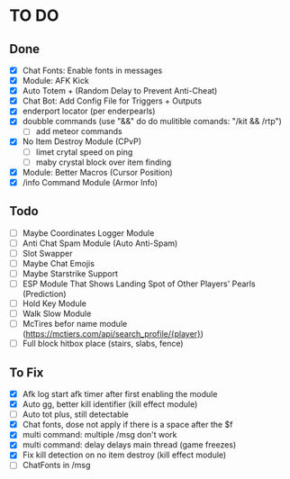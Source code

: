 # TO DO

## Done

-   [x] Chat Fonts: Enable fonts in messages
-   [x] Module: AFK Kick
-   [x] Auto Totem + (Random Delay to Prevent Anti-Cheat)
-   [x] Chat Bot: Add Config File for Triggers + Outputs
-   [x] enderport locator (per enderpearls)
-   [x] doubble commands (use "&&" do do mulitible comands: "/kit && /rtp")
    -   [ ] add meteor commands
-   [x] No Item Destroy Module (CPvP)
    -   [ ] limet crytal speed on ping
    -   [ ] maby crystal block over item finding
-   [x] Module: Better Macros (Cursor Position)
-   [x] /info Command Module (Armor Info)

## Todo

-   [ ] Maybe Coordinates Logger Module
-   [ ] Anti Chat Spam Module (Auto Anti-Spam)
-   [ ] Slot Swapper
-   [ ] Maybe Chat Emojis
-   [ ] Maybe Starstrike Support
-   [ ] ESP Module That Shows Landing Spot of Other Players' Pearls (Prediction)
-   [ ] Hold Key Module
-   [ ] Walk Slow Module
-   [ ] McTires befor name module (https://mctiers.com/api/search_profile/{player})
-   [ ] Full block hitbox place (stairs, slabs, fence)

## To Fix

-   [x] Afk log start afk timer after first enabling the module
-   [x] Auto gg, better kill identifier (kill effect module)
-   [ ] Auto tot plus, still detectable
-   [x] Chat fonts, dose not apply if there is a space after the $f
-   [x] multi command: multiple /msg don't work
-   [x] multi command: delay delays main thread (game freezes)
-   [x] Fix kill detection on no item destroy (kill effect module)
-   [ ] ChatFonts in /msg

